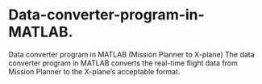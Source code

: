 # Data-converter-program-in-MATLAB.
Data converter program in MATLAB (Mission Planner to X-plane)
The data converter program in MATLAB converts the real-time flight data from Mission Planner to the X-plane’s acceptable format. 
